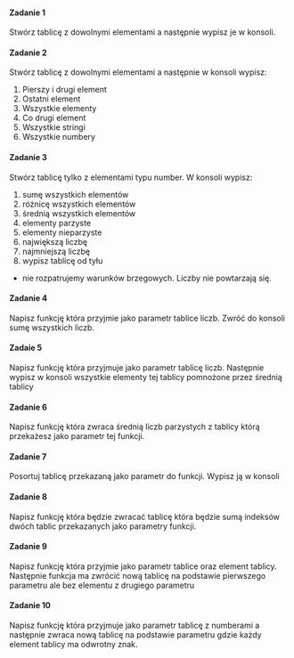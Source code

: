 #### Zadanie 1

Stwórz tablicę z dowolnymi elementami a następnie wypisz je w konsoli.

#### Zadanie 2

Stwórz tablicę z dowolnymi elementami a następnie w konsoli wypisz:

1. Pierszy i drugi element
2. Ostatni element
3. Wszystkie elementy
4. Co drugi element
5. Wszystkie stringi
6. Wszystkie numbery 

#### Zadanie 3

Stwórz tablicę tylko z elementami typu number. W konsoli wypisz:

1. sumę wszystkich elementów
2. różnicę wszystkich elementów
3. średnią wszystkich elementów
4. elementy parzyste
5. elementy nieparzyste
6. największą liczbę
7. najmniejszą liczbę
8. wypisz tablicę od tyłu

* nie rozpatrujemy warunków brzegowych. Liczby nie powtarzają się.

#### Zadanie 4

Napisz funkcję która przyjmie jako parametr tablice liczb. Zwróć do konsoli sumę wszystkich liczb.

#### Zadaie 5

Napisz funkcję która przyjmuje jako parametr tablicę liczb. Następnie wypisz w konsoli wszystkie elementy tej tablicy pomnożone przez średnią tablicy

#### Zadanie 6

Napisz funkcję która zwraca średnią liczb parzystych z tablicy którą przekażesz jako parametr tej funkcji.

#### Zadanie 7

Posortuj tablicę przekazaną jako parametr do funkcji. Wypisz ją w konsoli

#### Zadanie 8

Napisz funkcję która będzie zwracać tablicę która będzie sumą indeksów dwóch tablic przekazanych jako parametry funkcji.

#### Zadanie 9

Napisz funkcję która przyjmie jako parametr tablice oraz element tablicy. Następnie funkcja ma zwrócić nową tablicę na podstawie pierwszego parametru ale bez elementu z drugiego parametru

#### Zadanie 10

Napisz funkcję która przyjmuje jako parametr tablicę z numberami a następnie zwraca nową tablicę na podstawie parametru gdzie każdy element tablicy ma odwrotny znak.

  
